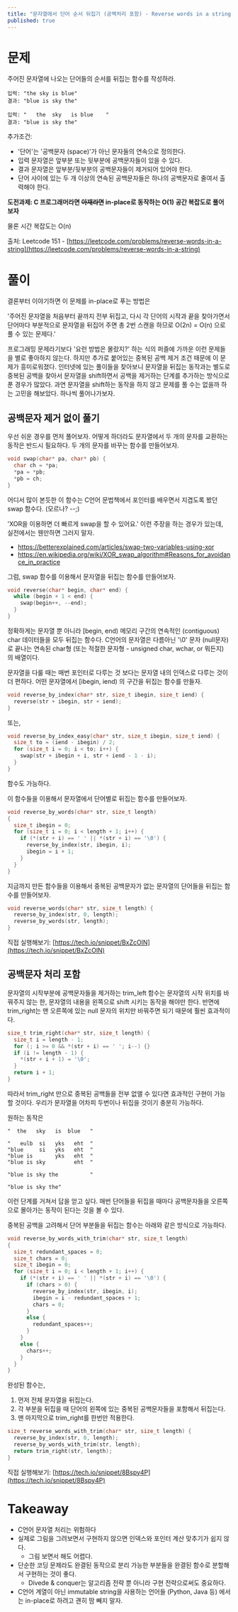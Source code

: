 ```yaml
---
title: "문자열에서 단어 순서 뒤집기 (공백처리 포함) - Reverse words in a string"
published: true
---
```


# 문제

주어진 문자열에 나오는 단어들의 순서를 뒤집는 함수를 작성하라.

```
입력: "the sky is blue"
결과: "blue is sky the"

입력: "   the  sky   is blue    "
결과: "blue is sky the"
```

추가조건:

* '단어'는 '공백문자 (space)'가 아닌 문자들의 연속으로 정의한다.
* 입력 문자열은 앞부분 또는 뒷부분에 공백문자들이 있을 수 있다.
* 결과 문자열은 앞부분/뒷부분의 공백문자들이 제거되어 있어야 한다.
* 단어 사이에 있는 두 개 이상의 연속된 공백문자들은 하나의 공백문자로 줄여서 출력해야 한다.

**도전과제: C 프로그래머라면 ~~아재라면~~ in-place로 동작하는 O(1) 공간 복잡도로 풀어 보자**

물론 시간 복잡도는 O(n)

출처: Leetcode 151 - [https://leetcode.com/problems/reverse-words-in-a-string](https://leetcode.com/problems/reverse-words-in-a-string)

# 풀이

결론부터 이야기하면 이 문제를 in-place로 푸는 방법은

'주어진 문자열을 처음부터 끝까지 전부 뒤집고, 다시 각 단어의 시작과 끝을 찾아가면서 단어마다 부분적으로 문자열을 뒤집어 주면 총 2번 스캔을 하므로 O(2n) = O(n) 으로 풀 수 있는 문제다.'

프로그래밍 문제라기보다 '요런 방법은 몰랐지?' 하는 식의 퍼즐에 가까운 이런 문제들을 별로 좋아하지 않는다. 하지만 추가로 붙어있는 중복된 공백 제거 조건 때문에 이 문제가 흥미로워졌다. 인터넷에 있는 풀이들을 찾아보니 문자열을 뒤집는 동작과는 별도로 중복된 공백을 찾아서 문자열을 shift하면서 공백을 제거하는 단계를 추가하는 방식으로 푼 경우가 많았다. 과연 문자열을 shift하는 동작을 하지 않고 문제를 풀 수는 없을까 하는 고민을 해보았다. 하나씩 풀어나가보자.

## 공백문자 제거 없이 풀기

우선 쉬운 경우를 먼저 풀어보자. 어떻게 하더라도 문자열에서 두 개의 문자를 교환하는 동작은 반드시 필요하다. 두 개의 문자를 바꾸는 함수를 만들어보자.

```c
void swap(char* pa, char* pb) {
  char ch = *pa;
  *pa = *pb;
  *pb = ch;
}
```

어디서 많이 본듯한 이 함수는 C언어 문법책에서 포인터를 배우면서 지겹도록 봤던 swap 함수다. (모르나? --;)

'XOR을 이용하면 더 빠르게 swap을 할 수 있어요.'
이런 주장을 하는 경우가 있는데, 실전에서는 웬만하면 그러지 말자.
* <https://betterexplained.com/articles/swap-two-variables-using-xor>
* <https://en.wikipedia.org/wiki/XOR_swap_algorithm#Reasons_for_avoidance_in_practice>

그럼, swap 함수를 이용해서 문자열을 뒤집는 함수를 만들어보자.

```c
void reverse(char* begin, char* end) {
  while (begin + 1 < end) {
    swap(begin++, --end);
  }
}
```

정확하게는 문자열 뿐 아니라 [begin, end) 메모리 구간의 연속적인 (contiguous) char 데이터들을 모두 뒤집는 함수다. C언어의 문자열은 다름아닌 '\0' 문자 (null문자) 로 끝나는 연속된 char형 (또는 적절한 문자형 - unsigned char, wchar, or 뭐든지) 의 배열이다.

문자열을 다룰 때는 매번 포인터로 다루는 것 보다는 문자열 내의 인덱스로 다루는 것이 더 편하다. 어떤 문자열에서 [ibegin, iend) 의 구간을 뒤집는 함수를 만들자.

```c
void reverse_by_index(char* str, size_t ibegin, size_t iend) {
  reverse(str + ibegin, str + iend);
}
```

또는,

```c
void reverse_by_index_easy(char* str, size_t ibegin, size_t iend) {
  size_t to = (iend - ibegin) / 2;
  for (size_t i = 0; i < to; i++) {
    swap(str + ibegin + i, str + iend - 1 - i);
  }
}
```
함수도 가능하다.

이 함수들을 이용해서 문자열에서 단어별로 뒤집는 함수를 만들어보자.

```c
void reverse_by_words(char* str, size_t length)
{
  size_t ibegin = 0;
  for (size_t i = 0; i < length + 1; i++) {
    if (*(str + i) == ' ' || *(str + i) == '\0') {
      reverse_by_index(str, ibegin, i);
      ibegin = i + 1;
    }
  }
}
```

지금까지 만든 함수들을 이용해서 중복된 공백문자가 없는 문자열의 단어들을 뒤집는 함수를 만들어보자.

```c
void reverse_words(char* str, size_t length) {
  reverse_by_index(str, 0, length);
  reverse_by_words(str, length);
}
```

직접 실행해보기: [https://tech.io/snippet/BxZcOlN](https://tech.io/snippet/BxZcOlN)

## 공백문자 처리 포함

문자열의 시작부분에 공백문자들을 제거하는 trim_left 함수는 문자열의 시작 위치를 바꿔주지 않는 한, 문자열의 내용을 왼쪽으로 shift 시키는 동작을 해야만 한다. 반면에 trim_right는 맨 오른쪽에 있는 null 문자의 위치만 바꿔주면 되기 때문에 훨씬 효과적이다.

```c
size_t trim_right(char* str, size_t length) {
  size_t i = length - 1;
  for (; i >= 0 && *(str + i) == ' '; i--) {}
  if (i != length - 1) {
    *(str + i + 1) = '\0';
  }
  return i + 1;
}
```

따라서 trim_right 만으로 중복된 공백들을 전부 없앨 수 있다면 효과적인 구현이 가능할 것이다. 우리가 문자열을 어차피 두번이나 뒤집을 것이기 충분히 가능하다.

원하는 동작은
```
"  the   sky   is  blue   "

"   eulb  si   yks   eht  "
"blue     si   yks   eht  "
"blue is       yks   eht  "
"blue is sky         eht  "

"blue is sky the          "

"blue is sky the"
```
이런 단계를 거쳐서 답을 얻고 싶다. 매번 단어들을 뒤집을 때마다 공백문자들을 오른쪽으로 몰아가는 동작이 된다는 것을 볼 수 있다.

중복된 공백을 고려해서 단어 부분들을 뒤집는 함수는 아래와 같은 방식으로 가능하다.
```c
void reverse_by_words_with_trim(char* str, size_t length)
{
  size_t redundant_spaces = 0;
  size_t chars = 0;
  size_t ibegin = 0;
  for (size_t i = 0; i < length + 1; i++) {
    if (*(str + i) == ' ' || *(str + i) == '\0') {
      if (chars > 0) {
        reverse_by_index(str, ibegin, i);
        ibegin = i - redundant_spaces + 1;
        chars = 0;
      }
      else {
        redundant_spaces++;
      }
    }
    else {
      chars++;
    }
  }
}
```

완성된 함수는,

1. 먼저 전체 문자열을 뒤집는다.
2. 각 부분을 뒤집을 때 단어의 왼쪽에 있는 중복된 공백문자들을 포함해서 뒤집는다.
3. 맨 마지막으로 trim_right를 한번만 적용한다.

```c
size_t reverse_words_with_trim(char* str, size_t length) {
  reverse_by_index(str, 0, length);
  reverse_by_words_with_trim(str, length);
  return trim_right(str, length);
}
```

직접 실행해보기: [https://tech.io/snippet/8Bspy4P](https://tech.io/snippet/8Bspy4P)

# Takeaway

* C언어 문자열 처리는 위험하다
* 실제로 그림을 그려보면서 구현하지 않으면 인덱스와 포인터 계산 맞추기가 쉽지 않다.
    * 그림 보면서 해도 어렵다.
* 단순한 코딩 문제라도 완결된 동작으로 분리 가능한 부분들을 완결된 함수로 분할해서 구현하는 것이 좋다.
    * Divede & conquer는 알고리즘 전략 뿐 아니라 구현 전략으로써도 중요하다.
* C언어 계열이 아닌 immutable string을 사용하는 언어들 (Python, Java 등) 에서는 in-place로 하려고 괜히 땀 빼지 말자.
